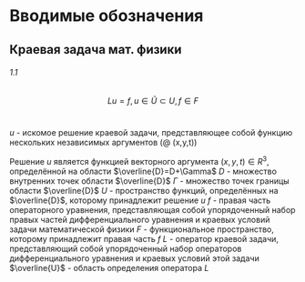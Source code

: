 # Вводимые обозначения
## Краевая задача мат. физики
###### 1.1
$$Lu=f, u \in \widetilde{U} \subset U, f \in F$$
#
$u$ - искомое решение краевой задачи, представляющее собой функцию нескольких независимых аргументов (@ (x,y,t))

Решение $u$ является функцией векторного аргумента $(x,y,t)\in R^3$, определённой на области $\overline{D}=D+\Gamma$
$D$ - множество внутренних точек области $\overline{D}$
$\Gamma$ - множество точек границы области $\overline{D}$
$U$ - пространство функций, определённых на $\overline{D}$, которому принадлежит решение $u$
$f$ - правая часть операторного уравнения, представляющая собой упорядоченный набор правых частей дифференциального уравнения и краевых условий задачи математической физики
$F$ - функциональное пространство, которому принадлежит правая часть $f$
$L$ - оператор краевой задачи, представляющий собой упорядоченный набор операторов дифференциального уравнения и краевых условий этой задачи
$\overline{U}$ - область определения оператора $L$